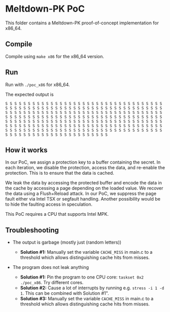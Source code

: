 # Meltdown-PK PoC

This folder contains a Meltdown-PK proof-of-concept implementation for x86_64.

## Compile

Compile using `make x86` for the x86_64 version.

## Run

Run with `./poc_x86` for x86_64.

The expected output is
```
S S S S S S S S S S S S S S S S S S S S S S S S S S S S S S S S S S S S S S S S S S S S S S S S S S S S S S S S S S S S S S S S S S S S S S S S S S S S S S S S S S S S S S S S S S S S S S S S S S S S S S S S S S S S S S S S S S S S S S S S S S S S S S S S S S S S S S S S S S S S S S S S S S S S S S S S S S S S S S S S S S S S S S S S S S S S S S S S S S S S S S S S S S S S S S S S S S S S S S S S S S S S S S S S S S S S S S S S S S S S S S S S S S S S S S S S S S S S S S S S S S S S S S S S S S S S S S S S S S S S S S S S S S S S
```

## How it works
In our PoC, we assign a protection key to a buffer containing the secret. In each iteration, we disable the protection, access the data, and re-enable the protection. This is to ensure that the data is cached.

We leak the data by accessing the protected buffer and encode the data in the cache by accessing a page depending on the loaded value. We recover the data using a Flush+Reload attack. In our PoC, we suppress the page fault either via Intel TSX or segfault handling. Another possibility would be to hide the faulting access in speculation.

This PoC requires a CPU that supports Intel MPK.

## Troubleshooting

* The output is garbage (mostly just (random letters))
    + **Solution #1:** Manually set the variable `CACHE_MISS` in main.c to a threshold which allows distinguishing cache hits from misses.

* The program does not leak anything
    + **Solution #1:** Pin the program to one CPU core: `taskset 0x2 ./poc_x86`. Try different cores.
    + **Solution #2:** Cause a lot of interrupts by running e.g. `stress -i 1 -d 1`. This can be combined with Solution #1".
    + **Solution #3:** Manually set the variable `CACHE_MISS` in main.c to a threshold which allows distinguishing cache hits from misses.
